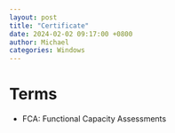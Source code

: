```yaml
---
layout: post
title: "Certificate"
date: 2024-02-02 09:17:00 +0800
author: Michael
categories: Windows
---
```


# Terms
- FCA: Functional Capacity Assessments